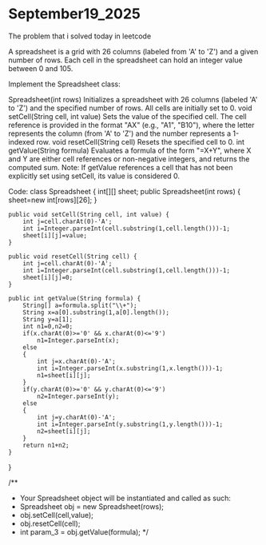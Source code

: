# September19_2025
The problem that i solved today in leetcode

A spreadsheet is a grid with 26 columns (labeled from 'A' to 'Z') and a given number of rows. Each cell in the spreadsheet can hold an integer value between 0 and 105.

Implement the Spreadsheet class:

Spreadsheet(int rows) Initializes a spreadsheet with 26 columns (labeled 'A' to 'Z') and the specified number of rows. All cells are initially set to 0.
void setCell(String cell, int value) Sets the value of the specified cell. The cell reference is provided in the format "AX" (e.g., "A1", "B10"), where the letter represents the column (from 'A' to 'Z') and the number represents a 1-indexed row.
void resetCell(String cell) Resets the specified cell to 0.
int getValue(String formula) Evaluates a formula of the form "=X+Y", where X and Y are either cell references or non-negative integers, and returns the computed sum.
Note: If getValue references a cell that has not been explicitly set using setCell, its value is considered 0.

Code:
class Spreadsheet {
    int[][] sheet;
    public Spreadsheet(int rows) {
        sheet=new int[rows][26];
    }
    
    public void setCell(String cell, int value) {
        int j=cell.charAt(0)-'A';
        int i=Integer.parseInt(cell.substring(1,cell.length()))-1;
        sheet[i][j]=value;
    }
    
    public void resetCell(String cell) {
        int j=cell.charAt(0)-'A';
        int i=Integer.parseInt(cell.substring(1,cell.length()))-1;
        sheet[i][j]=0;
    }
    
    public int getValue(String formula) {
        String[] a=formula.split("\\+");
        String x=a[0].substring(1,a[0].length());
        String y=a[1];
        int n1=0,n2=0;
        if(x.charAt(0)>='0' && x.charAt(0)<='9')
            n1=Integer.parseInt(x);
        else
        {
            int j=x.charAt(0)-'A';
            int i=Integer.parseInt(x.substring(1,x.length()))-1;
            n1=sheet[i][j];
        }
        if(y.charAt(0)>='0' && y.charAt(0)<='9')
            n2=Integer.parseInt(y);
        else
        {
            int j=y.charAt(0)-'A';
            int i=Integer.parseInt(y.substring(1,y.length()))-1;
            n2=sheet[i][j];
        }
        return n1+n2;
    }
}

/**
 * Your Spreadsheet object will be instantiated and called as such:
 * Spreadsheet obj = new Spreadsheet(rows);
 * obj.setCell(cell,value);
 * obj.resetCell(cell);
 * int param_3 = obj.getValue(formula);
 */
